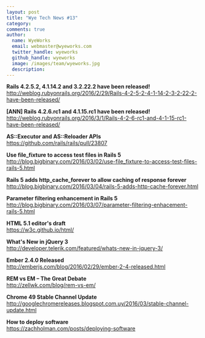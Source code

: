 ```yaml
---
layout: post
title: "Wye Tech News #13"
category:
comments: true
author:
  name: WyeWorks
  email: webmaster@wyeworks.com
  twitter_handle: wyeworks
  github_handle: wyeworks
  image: /images/team/wyeworks.jpg
  description:
---
```



**Rails 4.2.5.2, 4.1.14.2 and 3.2.22.2 have been released!**<br/>
http://weblog.rubyonrails.org/2016/2/29/Rails-4-2-5-2-4-1-14-2-3-2-22-2-have-been-released/

**[ANN] Rails 4.2.6.rc1 and 4.1.15.rc1 have been released!**<br/>
http://weblog.rubyonrails.org/2016/3/1/Rails-4-2-6-rc1-and-4-1-15-rc1-have-been-released/

**AS::Executor and AS::Reloader APIs**<br/>
https://github.com/rails/rails/pull/23807


<!-- more -->


**Use file_fixture to access test files in Rails 5**<br/>
http://blog.bigbinary.com/2016/03/02/use-file_fixture-to-access-test-files-rails-5.html

**Rails 5 adds http_cache_forever to allow caching of response forever**<br/>
http://blog.bigbinary.com/2016/03/04/rails-5-adds-http-cache-forever.html

**Parameter filtering enhancement in Rails 5**<br/>
http://blog.bigbinary.com/2016/03/07/parameter-filtering-enhacement-rails-5.html

**HTML 5.1 editor's draft**<br/>
https://w3c.github.io/html/

**What's New in jQuery 3**<br/>
http://developer.telerik.com/featured/whats-new-in-jquery-3/

**Ember 2.4.0 Released**<br/>
http://emberjs.com/blog/2016/02/29/ember-2-4-released.html

**REM vs EM – The Great Debate**<br/>
http://zellwk.com/blog/rem-vs-em/

**Chrome 49 Stable Channel Update**<br/>
http://googlechromereleases.blogspot.com.uy/2016/03/stable-channel-update.html

**How to deploy software**<br/>
https://zachholman.com/posts/deploying-software

